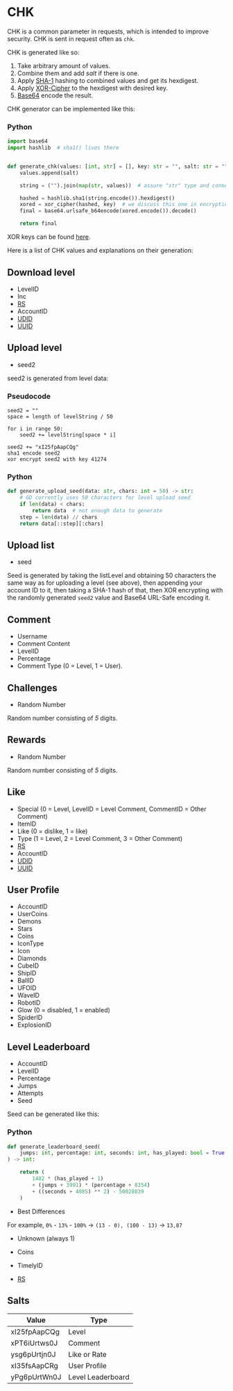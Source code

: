# CHK

CHK is a common parameter in requests, which is intended to improve security.
CHK is sent in request often as `chk`.

CHK is generated like so:

1. Take arbitrary amount of values.
2. Combine them and add *salt* if there is one.
3. Apply [SHA-1](https://en.wikipedia.org/wiki/SHA-1) hashing to combined values and get its hexdigest.
4. Apply [XOR-Cipher](topics/encryption/xor.md) to the hexdigest with desired key.
5. [Base64](topics/encryption/base64.md) encode the result.

CHK generator can be implemented like this:

<!-- tabs:start -->

### **Python**

```py
import base64
import hashlib  # sha1() lives there


def generate_chk(values: [int, str] = [], key: str = "", salt: str = "") -> str:
    values.append(salt)

    string = ("").join(map(str, values))  # assure "str" type and connect values

    hashed = hashlib.sha1(string.encode()).hexdigest()
    xored = xor_cipher(hashed, key)  # we discuss this one in encryption/xor
    final = base64.urlsafe_b64encode(xored.encode()).decode()

    return final
```

<!-- tabs:end -->

XOR keys can be found [here](topics/encryption/xor.md?id=xor-keys).

Here is a list of CHK values and explanations on their generation:

## Download level

- LevelID
- Inc
- [RS](topics/encryption/id.md?id=rs)
- AccountID
- [UDID](topics/encryption/id.md?id=udid)
- [UUID](topics/encryption/id.md?id=uuid)

## Upload level

- seed2

seed2 is generated from level data:

<!-- tabs:start -->

### **Pseudocode**

```plain
seed2 = ""
space = length of levelString / 50

for i in range 50:
    seed2 += levelString[space * i]
   
seed2 += "xI25fpAapCQg"
sha1 encode seed2
xor encrypt seed2 with key 41274
```

### **Python**

```py
def generate_upload_seed(data: str, chars: int = 50) -> str:
    # GD currently uses 50 characters for level upload seed
    if len(data) < chars:
        return data  # not enough data to generate
    step = len(data) // chars
    return data[::step][:chars]
```

<!-- tabs:end -->

## Upload list

- seed
  
Seed is generated by taking the listLevel and obtaining 50 characters the same way as for uploading a level (see above), then appending your account ID to it, then taking a SHA-1 hash of that, then XOR encrypting with the randomly generated `seed2` value and Base64 URL-Safe encoding it.

## Comment

- Username
- Comment Content
- LevelID
- Percentage
- Comment Type (0 = Level, 1 = User).

## Challenges

- Random Number

Random number consisting of *5* digits.

## Rewards

- Random Number

Random number consisting of *5* digits.

## Like

- Special (0 = Level, LevelID = Level Comment, CommentID = Other Comment)
- ItemID
- Like (0 = dislike, 1 = like)
- Type (1 = Level, 2 = Level Comment, 3 = Other Comment)
- [RS](topics/encryption/id.md?id=rs)
- AccountID
- [UDID](topics/encryption/id.md?id=udid)
- [UUID](topics/encryption/id.md?id=uuid)

## User Profile

- AccountID
- UserCoins
- Demons
- Stars
- Coins
- IconType
- Icon
- Diamonds
- CubeID
- ShipID
- BallID
- UFOID
- WaveID
- RobotID
- Glow (0 = disabled, 1 = enabled)
- SpiderID
- ExplosionID

## Level Leaderboard

- AccountID
- LevelID
- Percentage
- Jumps
- Attempts
- Seed

Seed can be generated like this:

<!-- tabs:start -->

### **Python**

```py
def generate_leaderboard_seed(
    jumps: int, percentage: int, seconds: int, has_played: bool = True
) -> int:

    return (
        1482 * (has_played + 1)
        + (jumps + 3991) * (percentage + 8354)
        + ((seconds + 4085) ** 2) - 50028039
    )
```

<!-- tabs:end -->

- Best Differences

For example, `0%` - `13%` - `100%` -> `(13 - 0), (100 - 13)` -> `13,87`

- Unknown (always 1)

- Coins
- TimelyID
- [RS](topics/encryption/id.md?id=rs)

## Salts

| Value        | Type              |
|--------------|-------------------|
| xI25fpAapCQg | Level             |
| xPT6iUrtws0J | Comment           |
| ysg6pUrtjn0J | Like or Rate      |
| xI35fsAapCRg | User Profile      |
| yPg6pUrtWn0J | Level Leaderboard |
